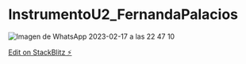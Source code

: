 # InstrumentoU2_FernandaPalacios
![Imagen de WhatsApp 2023-02-17 a las 22 47 10](https://user-images.githubusercontent.com/123511310/219836348-17dedd1d-fef1-45a6-8c78-87233c9ab3d4.jpg)

[Edit on StackBlitz ⚡️](https://stackblitz.com/edit/angular-y9ahko)
